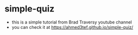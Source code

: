 # simple-quiz
- this is a simple tutorial from Brad Traversy youtube channel 
- you can check it at https://ahmed3tef.github.io/simple-quiz/
